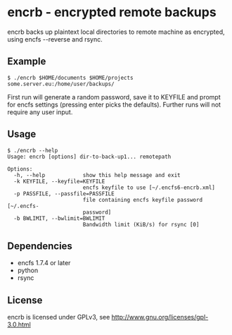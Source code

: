 encrb - encrypted remote backups
================================

encrb backs up plaintext local directories to remote machine as encrypted,
using encfs --reverse and rsync.

Example
-------

    $ ./encrb $HOME/documents $HOME/projects some.server.eu:/home/user/backups/

First run will generate a random password, save it to KEYFILE and prompt for
encfs settings (pressing enter picks the defaults). Further runs will not
require any user input.

Usage
-----

    $ ./encrb --help
    Usage: encrb [options] dir-to-back-up1... remotepath
    
    Options:
      -h, --help            show this help message and exit
      -k KEYFILE, --keyfile=KEYFILE
                            encfs keyfile to use [~/.encfs6-encrb.xml]
      -p PASSFILE, --passfile=PASSFILE
                            file containing encfs keyfile password [~/.encfs-
                            password]
      -b BWLIMIT, --bwlimit=BWLIMIT
                            Bandwidth limit (KiB/s) for rsync [0]

Dependencies
------------

* encfs 1.7.4 or later
* python
* rsync

License
-------

encrb is licensed under GPLv3, see http://www.gnu.org/licenses/gpl-3.0.html
